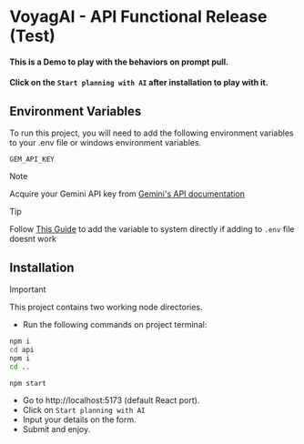 # VoyagAI - API Functional Release (Test)

#### This is a Demo to play with the behaviors on prompt pull.
#### Click on the `Start planning with AI` after installation to play with it.


## Environment Variables

To run this project, you will need to add the following environment variables to your .env file or windows environment variables.

`GEM_API_KEY`

> [!NOTE]
> Acquire your Gemini API key from [Gemini's API documentation](https://ai.google.dev/gemini-api/docs/api-key)

> [!TIP]
> Follow [This Guide](https://gargankush.medium.com/storing-api-keys-as-environmental-variable-for-windows-linux-and-mac-and-accessing-it-through-974ba7c5109f) to add the variable to system directly if adding to `.env` file doesnt work
## Installation

> [!IMPORTANT]
> This project contains two working node directories.

- Run the following commands on project terminal:
```bash
npm i
cd api
npm i
cd ..

npm start

```
- Go to http://localhost:5173 (default React port).
- Click on `Start planning with AI`
- Input your details on the form.
- Submit and enjoy.

